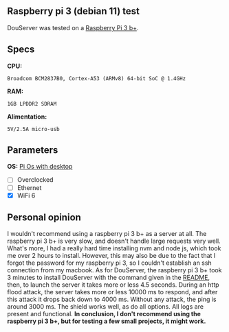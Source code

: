 ## Raspberry pi 3 (debian 11) test

DouServer was tested on a [Raspberry Pi 3 b+]([https://www.welectron.com/Raspberry-Pi-5-8-GB-Official-Black-Kit](https://www.reichelt.com/ch/de/raspberry-pi-3-b-4x-1-4-ghz-1-gb-ram-wlan-bt-raspberry-pi-3b--p217696.html?CCOUNTRY=459&LANGUAGE=de&utm_source=display&utm_medium=rsp-foundation&src=raspberrypi&&r=1)https://www.reichelt.com/ch/de/raspberry-pi-3-b-4x-1-4-ghz-1-gb-ram-wlan-bt-raspberry-pi-3b--p217696.html?CCOUNTRY=459&LANGUAGE=de&utm_source=display&utm_medium=rsp-foundation&src=raspberrypi&&r=1).

## Specs

**CPU:**
```
Broadcom BCM2837B0, Cortex-A53 (ARMv8) 64-bit SoC @ 1.4GHz
```

**RAM:**
```
1GB LPDDR2 SDRAM
```

**Alimentation:**
```
5V/2.5A micro-usb
```

## Parameters
**OS:** [Pi Os with desktop](https://www.raspberrypi.com/software/operating-systems/#raspberry-pi-os-64-bit)
- [ ] Overclocked
- [ ] Ethernet
- [x] WiFi 6

## Personal opinion

I wouldn't recommend using a raspberry pi 3 b+ as a server at all. The raspberry pi 3 b+ is very slow, and doesn't handle large requests very well. What's more, I had a really hard time installing nvm and node js, which took me over 2 hours to install. However, this may also be due to the fact that I forgot the password for my raspberry pi 3, so I couldn't establish an ssh connection from my macbook. As for DouServer, the raspberry pi 3 b+ took 3 minutes to install DouServer with the command given in the [README](https://github.com/douxxu/DouServer/blob/866f8d4dc5cc9514712de5e398ebf30ad8b345e7/README.md#-installation), then, to launch the server it takes more or less 4.5 seconds. During an http flood attack, the server takes more or less 10000 ms to respond, and after this attack it drops back down to 4000 ms. Without any attack, the ping is around 3000 ms. The shield works well, as do all options. All logs are present and functional. 
**In conclusion, I don't recommend using the raspberry pi 3 b+, but for testing a few small projects, it might work.**
